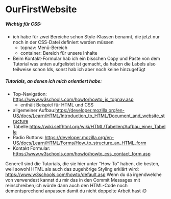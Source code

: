 # OurFirstWebsite

##### Wichtig für CSS: 

- ich habe für zwei Bereiche schon Style-Klassen benannt, die jetzt nur noch in der CSS-Datei definiert werden müssen
  - topnav: Menü-Bereich
  - container: Bereich für unsere Inhalte
- Beim Kontakt-Formular hab ich ein bisschen Copy und Paste von dem Tutorial was unten aufgelistet ist gemacht, da haben die Labels also teilweise schon Ids, sonst hab ich aber noch keine hinzugefügt



##### Tutorials, an denen ich mich orientiert habe:

- Top-Navigation: https://www.w3schools.com/howto/howto_js_topnav.asp
  - enthält Beispiel für HTML und CSS
- allgemeiner Aufbau:https://developer.mozilla.org/en-US/docs/Learn/HTML/Introduction_to_HTML/Document_and_website_structure
- Tabelle:https://wiki.selfhtml.org/wiki/HTML/Tabellen/Aufbau_einer_Tabelle
- Radio Buttons: https://developer.mozilla.org/en-US/docs/Learn/HTML/Forms/How_to_structure_an_HTML_form
- Kontakt Formular: https://www.w3schools.com/howto/howto_css_contact_form.asp

Generell sind die Tutorials, die sie hier unter "How To" haben, die besten, weil sowohl HTML als auch das zugehörige Styling erklärt wird: https://www.w3schools.com/howto/default.asp
Wenn du da irgendwelche von verwendest kannst du mir das in den Commit Messages mit reinschreiben,ich würde dann auch den HTML-Code noch dementsprechend anpassen damit du nicht doppelte Arbeit hast :D
